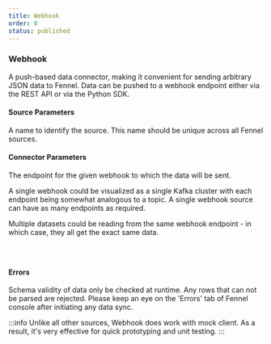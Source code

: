 ```yaml
---
title: Webhook
order: 0
status: published
---
```

### Webhook
A push-based data connector, making it convenient for sending arbitrary JSON data 
to Fennel. Data can be pushed to a webhook endpoint either via the REST API or via 
the Python SDK.

#### Source Parameters
<Expandable title="name" type="str">
A name to identify the source. This name should be unique across all Fennel sources.
</Expandable>

#### Connector Parameters
<Expandable title="endpoint" type="str">
The endpoint for the given webhook to which the data will be sent.

A single webhook could be visualized as a single Kafka cluster with each endpoint
being somewhat analogous to a topic. A single webhook source can have as many
endpoints as required.

Multiple datasets could be reading from the same webhook endpoint - in which case,
they all get the exact same data.
</Expandable>

<pre snippet="api-reference/sources/webhook#webhook_define"
    status="success" message="Two datasets sourcing from endpoints of the same webook"
    highlight="4, 6, 13">
</pre>
<pre snippet="api-reference/sources/webhook#log_data_sdk"
    status="success" message="Pushing data into webhook via Python SDK">
</pre>
<pre snippet="api-reference/sources/webhook#log_data_rest_api"
    status="success" message="Pushing data into webhook via REST API">
</pre>

#### Errors
<Expandable title="Schema mismatch errors">
Schema validity of data only be checked at runtime. Any rows that 
can not be parsed are rejected. Please keep an eye on the 'Errors' tab of 
Fennel console after initiating any data sync.
</Expandable>

:::info
Unlike all other sources, Webhook does work with mock client. As a result, it's 
very effective for quick prototyping and unit testing.
:::
